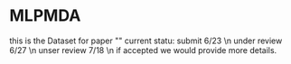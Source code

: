 # MLPMDA
this is the Dataset for paper ""
current statu:
submit 6/23 \n
under review 6/27 \n
unser review 7/18 \n
if accepted we would provide more details.
